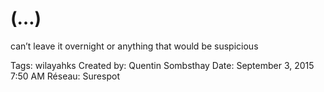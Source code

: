 # (…)
can’t leave it overnight or anything
that would be suspicious

Tags: wilayahks
Created by: Quentin Sombsthay
Date: September 3, 2015 7:50 AM
Réseau: Surespot